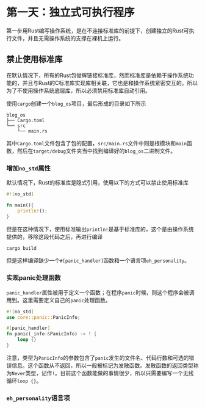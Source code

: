 # 第一天：独立式可执行程序

第一步用Rust编写操作系统，是在不连接标准库的前提下，创建独立的Rust可执行文件，并且无需操作系统的支撑在裸机上运行。

## 禁止使用标准库
在默认情况下，所有的Rust包俊辉链接标准库，然而标准库是依赖于操作系统功能的，并且与Rust的C标准库实现库相关联，它也是和操作系统紧密交互的。所以为了不使用操作系统底层库，所以必须禁用标准库自动引用。

使用`cargo`创建一个`blog_os`项目，最后形成的目录如下所示
```text
blog_os
├── Cargo.toml
└── src
    └── main.rs
```
其中`Cargo.toml`文件包含了包的配置，`src/main.rs`文件中则是根模块和`main`函数，然后在`target/debug`文件夹当中找到编译好的`blog_os`二进制文件。

### 增加`no_std`属性
默认情况下，Rust的标准库是隐式引用，使用以下的方式可以禁止使用标准库
```rust
#![no_std]

fn main(){
    println!();
}
```

但是在这种情况下，使用标准输出`println!`是基于标准库的，这个是由操作系统提供的，移除这段代码之后，再进行编译
```bash
cargo build
```

但是这样编译缺少一个`#[panic_handler]`函数和一个语言项`eh_personality`。

### 实现panic处理函数

`panic_handler`属性被用于定义一个函数；在程序`panic`时候，则这个程序会被调用到。这里需要定义自己的`panic`处理函数。
```rust
#![no_std]
use core::panic::PanicInfo;

#[panic_handler]
fn panic(_info:&PanicInfo) -> ! {
    loop {}
}

```

注意，类型为`PanicInfo`的参数包含了`panic`发生的文件名、代码行数和可选的错误信息。这个函数从不返回，所以一般被标记为发散函数。发散函数的返回类型称为`Never`类型，记作`!`。目前这个函数能做的事情很少，所以只需要编写一个无线循环`loop {}`。

### `eh_personality`语言项




